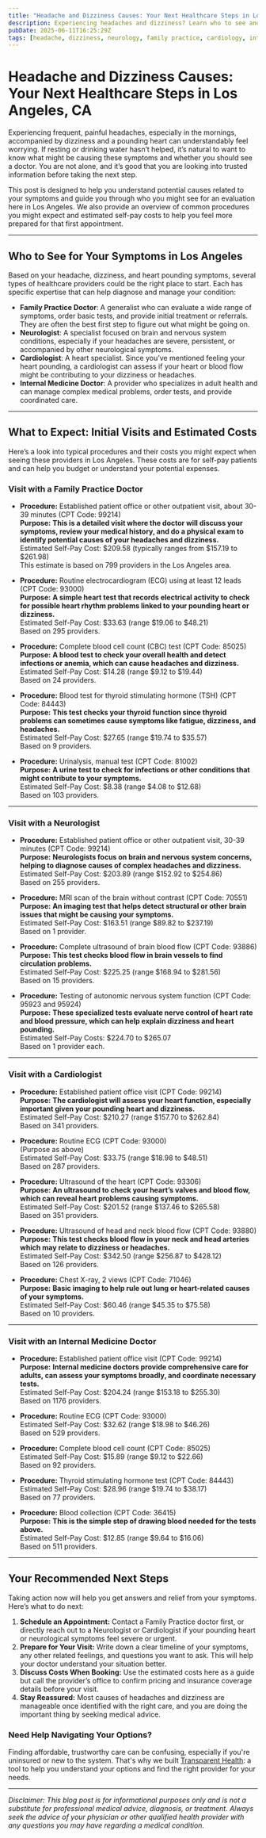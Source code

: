 ```yaml
---
title: "Headache and Dizziness Causes: Your Next Healthcare Steps in Los Angeles, CA"
description: Experiencing headaches and dizziness? Learn who to see and what costs to expect for care in Los Angeles.  
pubDate: 2025-06-11T16:25:29Z
tags: [headache, dizziness, neurology, family practice, cardiology, internal medicine, Los Angeles healthcare, symptoms]  
---
```


# Headache and Dizziness Causes: Your Next Healthcare Steps in Los Angeles, CA

Experiencing frequent, painful headaches, especially in the mornings, accompanied by dizziness and a pounding heart can understandably feel worrying. If resting or drinking water hasn’t helped, it’s natural to want to know what might be causing these symptoms and whether you should see a doctor. You are not alone, and it’s good that you are looking into trusted information before taking the next step.

This post is designed to help you understand potential causes related to your symptoms and guide you through who you might see for an evaluation here in Los Angeles. We also provide an overview of common procedures you might expect and estimated self-pay costs to help you feel more prepared for that first appointment.

---

## Who to See for Your Symptoms in Los Angeles

Based on your headache, dizziness, and heart pounding symptoms, several types of healthcare providers could be the right place to start. Each has specific expertise that can help diagnose and manage your condition:

- **Family Practice Doctor**: A generalist who can evaluate a wide range of symptoms, order basic tests, and provide initial treatment or referrals. They are often the best first step to figure out what might be going on.
- **Neurologist**: A specialist focused on brain and nervous system conditions, especially if your headaches are severe, persistent, or accompanied by other neurological symptoms.
- **Cardiologist**: A heart specialist. Since you’ve mentioned feeling your heart pounding, a cardiologist can assess if your heart or blood flow might be contributing to your dizziness or headaches.
- **Internal Medicine Doctor**: A provider who specializes in adult health and can manage complex medical problems, order tests, and provide coordinated care.

---

## What to Expect: Initial Visits and Estimated Costs

Here’s a look into typical procedures and their costs you might expect when seeing these providers in Los Angeles. These costs are for self-pay patients and can help you budget or understand your potential expenses.

### Visit with a Family Practice Doctor

- **Procedure:** Established patient office or other outpatient visit, about 30-39 minutes (CPT Code: 99214)  
  **Purpose:** **This is a detailed visit where the doctor will discuss your symptoms, review your medical history, and do a physical exam to identify potential causes of your headaches and dizziness.**  
  Estimated Self-Pay Cost: $209.58 (typically ranges from $157.19 to $261.98)  
  This estimate is based on 799 providers in the Los Angeles area.

- **Procedure:** Routine electrocardiogram (ECG) using at least 12 leads (CPT Code: 93000)  
  **Purpose:** **A simple heart test that records electrical activity to check for possible heart rhythm problems linked to your pounding heart or dizziness.**  
  Estimated Self-Pay Cost: $33.63 (range $19.06 to $48.21)  
  Based on 295 providers.

- **Procedure:** Complete blood cell count (CBC) test (CPT Code: 85025)  
  **Purpose:** **A blood test to check your overall health and detect infections or anemia, which can cause headaches and dizziness.**  
  Estimated Self-Pay Cost: $14.28 (range $9.12 to $19.44)  
  Based on 24 providers.

- **Procedure:** Blood test for thyroid stimulating hormone (TSH) (CPT Code: 84443)  
  **Purpose:** **This test checks your thyroid function since thyroid problems can sometimes cause symptoms like fatigue, dizziness, and headaches.**  
  Estimated Self-Pay Cost: $27.65 (range $19.74 to $35.57)  
  Based on 9 providers.

- **Procedure:** Urinalysis, manual test (CPT Code: 81002)  
  **Purpose:** **A urine test to check for infections or other conditions that might contribute to your symptoms.**  
  Estimated Self-Pay Cost: $8.38 (range $4.08 to $12.68)  
  Based on 103 providers.

---

### Visit with a Neurologist

- **Procedure:** Established patient office or other outpatient visit, 30-39 minutes (CPT Code: 99214)  
  **Purpose:** **Neurologists focus on brain and nervous system concerns, helping to diagnose causes of complex headaches and dizziness.**  
  Estimated Self-Pay Cost: $203.89 (range $152.92 to $254.86)  
  Based on 255 providers.

- **Procedure:** MRI scan of the brain without contrast (CPT Code: 70551)  
  **Purpose:** **An imaging test that helps detect structural or other brain issues that might be causing your symptoms.**  
  Estimated Self-Pay Cost: $163.51 (range $89.82 to $237.19)  
  Based on 1 provider.

- **Procedure:** Complete ultrasound of brain blood flow (CPT Code: 93886)  
  **Purpose:** **This test checks blood flow in brain vessels to find circulation problems.**  
  Estimated Self-Pay Cost: $225.25 (range $168.94 to $281.56)  
  Based on 15 providers.

- **Procedure:** Testing of autonomic nervous system function (CPT Code: 95923 and 95924)  
  **Purpose:** **These specialized tests evaluate nerve control of heart rate and blood pressure, which can help explain dizziness and heart pounding.**  
  Estimated Self-Pay Costs: $224.70 to $265.07  
  Based on 1 provider each.

---

### Visit with a Cardiologist

- **Procedure:** Established patient office visit (CPT Code: 99214)  
  **Purpose:** **The cardiologist will assess your heart function, especially important given your pounding heart and dizziness.**  
  Estimated Self-Pay Cost: $210.27 (range $157.70 to $262.84)  
  Based on 341 providers.

- **Procedure:** Routine ECG (CPT Code: 93000)  
  (Purpose as above)  
  Estimated Self-Pay Cost: $33.75 (range $18.98 to $48.51)  
  Based on 287 providers.

- **Procedure:** Ultrasound of the heart (CPT Code: 93306)  
  **Purpose:** **An ultrasound to check your heart’s valves and blood flow, which can reveal heart problems causing symptoms.**  
  Estimated Self-Pay Cost: $201.52 (range $137.46 to $265.58)  
  Based on 351 providers.

- **Procedure:** Ultrasound of head and neck blood flow (CPT Code: 93880)  
  **Purpose:** **This test checks blood flow in your neck and head arteries which may relate to dizziness or headaches.**  
  Estimated Self-Pay Cost: $342.50 (range $256.87 to $428.12)  
  Based on 126 providers.

- **Procedure:** Chest X-ray, 2 views (CPT Code: 71046)  
  **Purpose:** **Basic imaging to help rule out lung or heart-related causes of your symptoms.**  
  Estimated Self-Pay Cost: $60.46 (range $45.35 to $75.58)  
  Based on 10 providers.

---

### Visit with an Internal Medicine Doctor

- **Procedure:** Established patient office visit (CPT Code: 99214)  
  **Purpose:** **Internal medicine doctors provide comprehensive care for adults, can assess your symptoms broadly, and coordinate necessary tests.**  
  Estimated Self-Pay Cost: $204.24 (range $153.18 to $255.30)  
  Based on 1176 providers.

- **Procedure:** Routine ECG (CPT Code: 93000)  
  Estimated Self-Pay Cost: $32.62 (range $18.98 to $46.26)  
  Based on 529 providers.

- **Procedure:** Complete blood cell count (CPT Code: 85025)  
  Estimated Self-Pay Cost: $15.89 (range $9.12 to $22.66)  
  Based on 92 providers.

- **Procedure:** Thyroid stimulating hormone test (CPT Code: 84443)  
  Estimated Self-Pay Cost: $28.96 (range $19.74 to $38.17)  
  Based on 77 providers.

- **Procedure:** Blood collection (CPT Code: 36415)  
  **Purpose:** **This is the simple step of drawing blood needed for the tests above.**  
  Estimated Self-Pay Cost: $12.85 (range $9.64 to $16.06)  
  Based on 511 providers.

---

## Your Recommended Next Steps

Taking action now will help you get answers and relief from your symptoms. Here’s what to do next:

1. **Schedule an Appointment:** Contact a Family Practice doctor first, or directly reach out to a Neurologist or Cardiologist if your pounding heart or neurological symptoms feel severe or urgent.
2. **Prepare for Your Visit:** Write down a clear timeline of your symptoms, any other related feelings, and questions you want to ask. This will help your doctor understand your situation better.
3. **Discuss Costs When Booking:** Use the estimated costs here as a guide but call the provider’s office to confirm pricing and insurance coverage details before your visit.
4. **Stay Reassured:** Most causes of headaches and dizziness are manageable once identified with the right care, and you are doing the important thing by seeking medical advice.

### Need Help Navigating Your Options?

Finding affordable, trustworthy care can be confusing, especially if you're uninsured or new to the system. That's why we built [Transparent Health](https://transparenthealth.ai): a tool to help you understand your options and find the right provider for your needs. 

---

*Disclaimer: This blog post is for informational purposes only and is not a substitute for professional medical advice, diagnosis, or treatment. Always seek the advice of your physician or other qualified health provider with any questions you may have regarding a medical condition.*